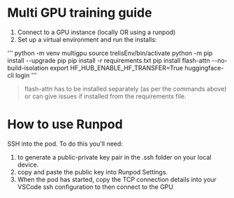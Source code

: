 # Multi GPU training guide

1. Connect to a GPU instance (locally OR using a runpod)
2. Set up a virtual environment and run the installs:

''' 
python -m venv multigpu
source trelisEnv/bin/activate
python -m pip install --upgrade pip
pip install -r requirements.txt
pip install flash-attn --no-build-isolation
export HF_HUB_ENABLE_HF_TRANSFER=True
huggingface-cli login 
'''

> flash-attn has to be installed separately (as per the commands above) or can give issues if installed from the requirements file.

# How to use Runpod

SSH into the pod. To do this you'll need:

1. to generate a public-private key pair in the .ssh folder on your local device.
2. copy and paste the public key into Runpod Settings.
3. When the pod has started, copy the TCP connection details into your VSCode ssh configuration to then connect to the GPU

